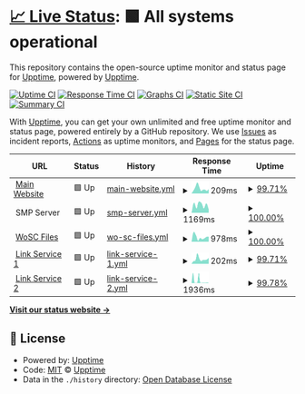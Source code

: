 # [📈 Live Status](https://status.worldofsteelcraft.tk): <!--live status--> **🟩 All systems operational**

This repository contains the open-source uptime monitor and status page for [Upptime](https://upptime.js.org), powered by [Upptime](https://github.com/upptime/upptime).

[![Uptime CI](https://github.com/worldofsteelcraft/statuspage/workflows/Uptime%20CI/badge.svg)](https://github.com/worldofsteelcraft/statuspage/actions?query=workflow%3A%22Uptime+CI%22)
[![Response Time CI](https://github.com/worldofsteelcraft/statuspage/workflows/Response%20Time%20CI/badge.svg)](https://github.com/worldofsteelcraft/statuspage/actions?query=workflow%3A%22Response+Time+CI%22)
[![Graphs CI](https://github.com/worldofsteelcraft/statuspage/workflows/Graphs%20CI/badge.svg)](https://github.com/worldofsteelcraft/statuspage/actions?query=workflow%3A%22Graphs+CI%22)
[![Static Site CI](https://github.com/worldofsteelcraft/statuspage/workflows/Static%20Site%20CI/badge.svg)](https://github.com/worldofsteelcraft/statuspage/actions?query=workflow%3A%22Static+Site+CI%22)
[![Summary CI](https://github.com/worldofsteelcraft/statuspage/workflows/Summary%20CI/badge.svg)](https://github.com/worldofsteelcraft/statuspage/actions?query=workflow%3A%22Summary+CI%22)

With [Upptime](https://upptime.js.org), you can get your own unlimited and free uptime monitor and status page, powered entirely by a GitHub repository. We use [Issues](https://github.com/upptime/upptime/issues) as incident reports, [Actions](https://github.com/worldofsteelcraft/statuspage/actions) as uptime monitors, and [Pages](https://status.worldofsteelcraft.tk) for the status page.

<!--start: status pages-->
<!-- This summary is generated by Upptime (https://github.com/upptime/upptime) -->
<!-- Do not edit this manually, your changes will be overwritten -->
<!-- prettier-ignore -->
| URL | Status | History | Response Time | Uptime |
| --- | ------ | ------- | ------------- | ------ |
| <img alt="" src="https://icons.duckduckgo.com/ip3/worldofsteelcraft.tk.ico" height="13"> [Main Website](https://worldofsteelcraft.tk) | 🟩 Up | [main-website.yml](https://github.com/worldofsteelcraft/status/commits/HEAD/history/main-website.yml) | <details><summary><img alt="Response time graph" src="./graphs/main-website/response-time-week.png" height="20"> 209ms</summary><br><a href="https://status.worldofsteelcraft.tk/history/main-website"><img alt="Response time 356" src="https://img.shields.io/endpoint?url=https%3A%2F%2Fraw.githubusercontent.com%2Fworldofsteelcraft%2Fstatus%2FHEAD%2Fapi%2Fmain-website%2Fresponse-time.json"></a><br><a href="https://status.worldofsteelcraft.tk/history/main-website"><img alt="24-hour response time 183" src="https://img.shields.io/endpoint?url=https%3A%2F%2Fraw.githubusercontent.com%2Fworldofsteelcraft%2Fstatus%2FHEAD%2Fapi%2Fmain-website%2Fresponse-time-day.json"></a><br><a href="https://status.worldofsteelcraft.tk/history/main-website"><img alt="7-day response time 209" src="https://img.shields.io/endpoint?url=https%3A%2F%2Fraw.githubusercontent.com%2Fworldofsteelcraft%2Fstatus%2FHEAD%2Fapi%2Fmain-website%2Fresponse-time-week.json"></a><br><a href="https://status.worldofsteelcraft.tk/history/main-website"><img alt="30-day response time 182" src="https://img.shields.io/endpoint?url=https%3A%2F%2Fraw.githubusercontent.com%2Fworldofsteelcraft%2Fstatus%2FHEAD%2Fapi%2Fmain-website%2Fresponse-time-month.json"></a><br><a href="https://status.worldofsteelcraft.tk/history/main-website"><img alt="1-year response time 345" src="https://img.shields.io/endpoint?url=https%3A%2F%2Fraw.githubusercontent.com%2Fworldofsteelcraft%2Fstatus%2FHEAD%2Fapi%2Fmain-website%2Fresponse-time-year.json"></a></details> | <details><summary><a href="https://status.worldofsteelcraft.tk/history/main-website">99.71%</a></summary><a href="https://status.worldofsteelcraft.tk/history/main-website"><img alt="All-time uptime 99.99%" src="https://img.shields.io/endpoint?url=https%3A%2F%2Fraw.githubusercontent.com%2Fworldofsteelcraft%2Fstatus%2FHEAD%2Fapi%2Fmain-website%2Fuptime.json"></a><br><a href="https://status.worldofsteelcraft.tk/history/main-website"><img alt="24-hour uptime 100.00%" src="https://img.shields.io/endpoint?url=https%3A%2F%2Fraw.githubusercontent.com%2Fworldofsteelcraft%2Fstatus%2FHEAD%2Fapi%2Fmain-website%2Fuptime-day.json"></a><br><a href="https://status.worldofsteelcraft.tk/history/main-website"><img alt="7-day uptime 99.71%" src="https://img.shields.io/endpoint?url=https%3A%2F%2Fraw.githubusercontent.com%2Fworldofsteelcraft%2Fstatus%2FHEAD%2Fapi%2Fmain-website%2Fuptime-week.json"></a><br><a href="https://status.worldofsteelcraft.tk/history/main-website"><img alt="30-day uptime 99.93%" src="https://img.shields.io/endpoint?url=https%3A%2F%2Fraw.githubusercontent.com%2Fworldofsteelcraft%2Fstatus%2FHEAD%2Fapi%2Fmain-website%2Fuptime-month.json"></a><br><a href="https://status.worldofsteelcraft.tk/history/main-website"><img alt="1-year uptime 99.99%" src="https://img.shields.io/endpoint?url=https%3A%2F%2Fraw.githubusercontent.com%2Fworldofsteelcraft%2Fstatus%2FHEAD%2Fapi%2Fmain-website%2Fuptime-year.json"></a></details>
| <img alt="" src="https://icons.duckduckgo.com/ip3/null.ico" height="13"> SMP Server | 🟩 Up | [smp-server.yml](https://github.com/worldofsteelcraft/status/commits/HEAD/history/smp-server.yml) | <details><summary><img alt="Response time graph" src="./graphs/smp-server/response-time-week.png" height="20"> 1169ms</summary><br><a href="https://status.worldofsteelcraft.tk/history/smp-server"><img alt="Response time 1056" src="https://img.shields.io/endpoint?url=https%3A%2F%2Fraw.githubusercontent.com%2Fworldofsteelcraft%2Fstatus%2FHEAD%2Fapi%2Fsmp-server%2Fresponse-time.json"></a><br><a href="https://status.worldofsteelcraft.tk/history/smp-server"><img alt="24-hour response time 521" src="https://img.shields.io/endpoint?url=https%3A%2F%2Fraw.githubusercontent.com%2Fworldofsteelcraft%2Fstatus%2FHEAD%2Fapi%2Fsmp-server%2Fresponse-time-day.json"></a><br><a href="https://status.worldofsteelcraft.tk/history/smp-server"><img alt="7-day response time 1169" src="https://img.shields.io/endpoint?url=https%3A%2F%2Fraw.githubusercontent.com%2Fworldofsteelcraft%2Fstatus%2FHEAD%2Fapi%2Fsmp-server%2Fresponse-time-week.json"></a><br><a href="https://status.worldofsteelcraft.tk/history/smp-server"><img alt="30-day response time 820" src="https://img.shields.io/endpoint?url=https%3A%2F%2Fraw.githubusercontent.com%2Fworldofsteelcraft%2Fstatus%2FHEAD%2Fapi%2Fsmp-server%2Fresponse-time-month.json"></a><br><a href="https://status.worldofsteelcraft.tk/history/smp-server"><img alt="1-year response time 1093" src="https://img.shields.io/endpoint?url=https%3A%2F%2Fraw.githubusercontent.com%2Fworldofsteelcraft%2Fstatus%2FHEAD%2Fapi%2Fsmp-server%2Fresponse-time-year.json"></a></details> | <details><summary><a href="https://status.worldofsteelcraft.tk/history/smp-server">100.00%</a></summary><a href="https://status.worldofsteelcraft.tk/history/smp-server"><img alt="All-time uptime 89.38%" src="https://img.shields.io/endpoint?url=https%3A%2F%2Fraw.githubusercontent.com%2Fworldofsteelcraft%2Fstatus%2FHEAD%2Fapi%2Fsmp-server%2Fuptime.json"></a><br><a href="https://status.worldofsteelcraft.tk/history/smp-server"><img alt="24-hour uptime 100.00%" src="https://img.shields.io/endpoint?url=https%3A%2F%2Fraw.githubusercontent.com%2Fworldofsteelcraft%2Fstatus%2FHEAD%2Fapi%2Fsmp-server%2Fuptime-day.json"></a><br><a href="https://status.worldofsteelcraft.tk/history/smp-server"><img alt="7-day uptime 100.00%" src="https://img.shields.io/endpoint?url=https%3A%2F%2Fraw.githubusercontent.com%2Fworldofsteelcraft%2Fstatus%2FHEAD%2Fapi%2Fsmp-server%2Fuptime-week.json"></a><br><a href="https://status.worldofsteelcraft.tk/history/smp-server"><img alt="30-day uptime 100.00%" src="https://img.shields.io/endpoint?url=https%3A%2F%2Fraw.githubusercontent.com%2Fworldofsteelcraft%2Fstatus%2FHEAD%2Fapi%2Fsmp-server%2Fuptime-month.json"></a><br><a href="https://status.worldofsteelcraft.tk/history/smp-server"><img alt="1-year uptime 88.34%" src="https://img.shields.io/endpoint?url=https%3A%2F%2Fraw.githubusercontent.com%2Fworldofsteelcraft%2Fstatus%2FHEAD%2Fapi%2Fsmp-server%2Fuptime-year.json"></a></details>
| <img alt="" src="https://icons.duckduckgo.com/ip3/files.worldofsteelcraft.tk.ico" height="13"> [WoSC Files](https://files.worldofsteelcraft.tk) | 🟩 Up | [wo-sc-files.yml](https://github.com/worldofsteelcraft/status/commits/HEAD/history/wo-sc-files.yml) | <details><summary><img alt="Response time graph" src="./graphs/wo-sc-files/response-time-week.png" height="20"> 978ms</summary><br><a href="https://status.worldofsteelcraft.tk/history/wo-sc-files"><img alt="Response time 1364" src="https://img.shields.io/endpoint?url=https%3A%2F%2Fraw.githubusercontent.com%2Fworldofsteelcraft%2Fstatus%2FHEAD%2Fapi%2Fwo-sc-files%2Fresponse-time.json"></a><br><a href="https://status.worldofsteelcraft.tk/history/wo-sc-files"><img alt="24-hour response time 1074" src="https://img.shields.io/endpoint?url=https%3A%2F%2Fraw.githubusercontent.com%2Fworldofsteelcraft%2Fstatus%2FHEAD%2Fapi%2Fwo-sc-files%2Fresponse-time-day.json"></a><br><a href="https://status.worldofsteelcraft.tk/history/wo-sc-files"><img alt="7-day response time 978" src="https://img.shields.io/endpoint?url=https%3A%2F%2Fraw.githubusercontent.com%2Fworldofsteelcraft%2Fstatus%2FHEAD%2Fapi%2Fwo-sc-files%2Fresponse-time-week.json"></a><br><a href="https://status.worldofsteelcraft.tk/history/wo-sc-files"><img alt="30-day response time 1054" src="https://img.shields.io/endpoint?url=https%3A%2F%2Fraw.githubusercontent.com%2Fworldofsteelcraft%2Fstatus%2FHEAD%2Fapi%2Fwo-sc-files%2Fresponse-time-month.json"></a><br><a href="https://status.worldofsteelcraft.tk/history/wo-sc-files"><img alt="1-year response time 1273" src="https://img.shields.io/endpoint?url=https%3A%2F%2Fraw.githubusercontent.com%2Fworldofsteelcraft%2Fstatus%2FHEAD%2Fapi%2Fwo-sc-files%2Fresponse-time-year.json"></a></details> | <details><summary><a href="https://status.worldofsteelcraft.tk/history/wo-sc-files">100.00%</a></summary><a href="https://status.worldofsteelcraft.tk/history/wo-sc-files"><img alt="All-time uptime 99.78%" src="https://img.shields.io/endpoint?url=https%3A%2F%2Fraw.githubusercontent.com%2Fworldofsteelcraft%2Fstatus%2FHEAD%2Fapi%2Fwo-sc-files%2Fuptime.json"></a><br><a href="https://status.worldofsteelcraft.tk/history/wo-sc-files"><img alt="24-hour uptime 100.00%" src="https://img.shields.io/endpoint?url=https%3A%2F%2Fraw.githubusercontent.com%2Fworldofsteelcraft%2Fstatus%2FHEAD%2Fapi%2Fwo-sc-files%2Fuptime-day.json"></a><br><a href="https://status.worldofsteelcraft.tk/history/wo-sc-files"><img alt="7-day uptime 100.00%" src="https://img.shields.io/endpoint?url=https%3A%2F%2Fraw.githubusercontent.com%2Fworldofsteelcraft%2Fstatus%2FHEAD%2Fapi%2Fwo-sc-files%2Fuptime-week.json"></a><br><a href="https://status.worldofsteelcraft.tk/history/wo-sc-files"><img alt="30-day uptime 98.84%" src="https://img.shields.io/endpoint?url=https%3A%2F%2Fraw.githubusercontent.com%2Fworldofsteelcraft%2Fstatus%2FHEAD%2Fapi%2Fwo-sc-files%2Fuptime-month.json"></a><br><a href="https://status.worldofsteelcraft.tk/history/wo-sc-files"><img alt="1-year uptime 99.84%" src="https://img.shields.io/endpoint?url=https%3A%2F%2Fraw.githubusercontent.com%2Fworldofsteelcraft%2Fstatus%2FHEAD%2Fapi%2Fwo-sc-files%2Fuptime-year.json"></a></details>
| <img alt="" src="https://icons.duckduckgo.com/ip3/wosc.tk.ico" height="13"> [Link Service 1](https://wosc.tk) | 🟩 Up | [link-service-1.yml](https://github.com/worldofsteelcraft/status/commits/HEAD/history/link-service-1.yml) | <details><summary><img alt="Response time graph" src="./graphs/link-service-1/response-time-week.png" height="20"> 202ms</summary><br><a href="https://status.worldofsteelcraft.tk/history/link-service-1"><img alt="Response time 363" src="https://img.shields.io/endpoint?url=https%3A%2F%2Fraw.githubusercontent.com%2Fworldofsteelcraft%2Fstatus%2FHEAD%2Fapi%2Flink-service-1%2Fresponse-time.json"></a><br><a href="https://status.worldofsteelcraft.tk/history/link-service-1"><img alt="24-hour response time 253" src="https://img.shields.io/endpoint?url=https%3A%2F%2Fraw.githubusercontent.com%2Fworldofsteelcraft%2Fstatus%2FHEAD%2Fapi%2Flink-service-1%2Fresponse-time-day.json"></a><br><a href="https://status.worldofsteelcraft.tk/history/link-service-1"><img alt="7-day response time 202" src="https://img.shields.io/endpoint?url=https%3A%2F%2Fraw.githubusercontent.com%2Fworldofsteelcraft%2Fstatus%2FHEAD%2Fapi%2Flink-service-1%2Fresponse-time-week.json"></a><br><a href="https://status.worldofsteelcraft.tk/history/link-service-1"><img alt="30-day response time 181" src="https://img.shields.io/endpoint?url=https%3A%2F%2Fraw.githubusercontent.com%2Fworldofsteelcraft%2Fstatus%2FHEAD%2Fapi%2Flink-service-1%2Fresponse-time-month.json"></a><br><a href="https://status.worldofsteelcraft.tk/history/link-service-1"><img alt="1-year response time 344" src="https://img.shields.io/endpoint?url=https%3A%2F%2Fraw.githubusercontent.com%2Fworldofsteelcraft%2Fstatus%2FHEAD%2Fapi%2Flink-service-1%2Fresponse-time-year.json"></a></details> | <details><summary><a href="https://status.worldofsteelcraft.tk/history/link-service-1">99.71%</a></summary><a href="https://status.worldofsteelcraft.tk/history/link-service-1"><img alt="All-time uptime 95.76%" src="https://img.shields.io/endpoint?url=https%3A%2F%2Fraw.githubusercontent.com%2Fworldofsteelcraft%2Fstatus%2FHEAD%2Fapi%2Flink-service-1%2Fuptime.json"></a><br><a href="https://status.worldofsteelcraft.tk/history/link-service-1"><img alt="24-hour uptime 100.00%" src="https://img.shields.io/endpoint?url=https%3A%2F%2Fraw.githubusercontent.com%2Fworldofsteelcraft%2Fstatus%2FHEAD%2Fapi%2Flink-service-1%2Fuptime-day.json"></a><br><a href="https://status.worldofsteelcraft.tk/history/link-service-1"><img alt="7-day uptime 99.71%" src="https://img.shields.io/endpoint?url=https%3A%2F%2Fraw.githubusercontent.com%2Fworldofsteelcraft%2Fstatus%2FHEAD%2Fapi%2Flink-service-1%2Fuptime-week.json"></a><br><a href="https://status.worldofsteelcraft.tk/history/link-service-1"><img alt="30-day uptime 99.93%" src="https://img.shields.io/endpoint?url=https%3A%2F%2Fraw.githubusercontent.com%2Fworldofsteelcraft%2Fstatus%2FHEAD%2Fapi%2Flink-service-1%2Fuptime-month.json"></a><br><a href="https://status.worldofsteelcraft.tk/history/link-service-1"><img alt="1-year uptime 96.25%" src="https://img.shields.io/endpoint?url=https%3A%2F%2Fraw.githubusercontent.com%2Fworldofsteelcraft%2Fstatus%2FHEAD%2Fapi%2Flink-service-1%2Fuptime-year.json"></a></details>
| <img alt="" src="https://icons.duckduckgo.com/ip3/lnksvc2.wosc.tk.ico" height="13"> [Link Service 2](https://lnksvc2.wosc.tk) | 🟩 Up | [link-service-2.yml](https://github.com/worldofsteelcraft/status/commits/HEAD/history/link-service-2.yml) | <details><summary><img alt="Response time graph" src="./graphs/link-service-2/response-time-week.png" height="20"> 1936ms</summary><br><a href="https://status.worldofsteelcraft.tk/history/link-service-2"><img alt="Response time 608" src="https://img.shields.io/endpoint?url=https%3A%2F%2Fraw.githubusercontent.com%2Fworldofsteelcraft%2Fstatus%2FHEAD%2Fapi%2Flink-service-2%2Fresponse-time.json"></a><br><a href="https://status.worldofsteelcraft.tk/history/link-service-2"><img alt="24-hour response time 115" src="https://img.shields.io/endpoint?url=https%3A%2F%2Fraw.githubusercontent.com%2Fworldofsteelcraft%2Fstatus%2FHEAD%2Fapi%2Flink-service-2%2Fresponse-time-day.json"></a><br><a href="https://status.worldofsteelcraft.tk/history/link-service-2"><img alt="7-day response time 1936" src="https://img.shields.io/endpoint?url=https%3A%2F%2Fraw.githubusercontent.com%2Fworldofsteelcraft%2Fstatus%2FHEAD%2Fapi%2Flink-service-2%2Fresponse-time-week.json"></a><br><a href="https://status.worldofsteelcraft.tk/history/link-service-2"><img alt="30-day response time 1266" src="https://img.shields.io/endpoint?url=https%3A%2F%2Fraw.githubusercontent.com%2Fworldofsteelcraft%2Fstatus%2FHEAD%2Fapi%2Flink-service-2%2Fresponse-time-month.json"></a><br><a href="https://status.worldofsteelcraft.tk/history/link-service-2"><img alt="1-year response time 620" src="https://img.shields.io/endpoint?url=https%3A%2F%2Fraw.githubusercontent.com%2Fworldofsteelcraft%2Fstatus%2FHEAD%2Fapi%2Flink-service-2%2Fresponse-time-year.json"></a></details> | <details><summary><a href="https://status.worldofsteelcraft.tk/history/link-service-2">99.78%</a></summary><a href="https://status.worldofsteelcraft.tk/history/link-service-2"><img alt="All-time uptime 95.74%" src="https://img.shields.io/endpoint?url=https%3A%2F%2Fraw.githubusercontent.com%2Fworldofsteelcraft%2Fstatus%2FHEAD%2Fapi%2Flink-service-2%2Fuptime.json"></a><br><a href="https://status.worldofsteelcraft.tk/history/link-service-2"><img alt="24-hour uptime 100.00%" src="https://img.shields.io/endpoint?url=https%3A%2F%2Fraw.githubusercontent.com%2Fworldofsteelcraft%2Fstatus%2FHEAD%2Fapi%2Flink-service-2%2Fuptime-day.json"></a><br><a href="https://status.worldofsteelcraft.tk/history/link-service-2"><img alt="7-day uptime 99.78%" src="https://img.shields.io/endpoint?url=https%3A%2F%2Fraw.githubusercontent.com%2Fworldofsteelcraft%2Fstatus%2FHEAD%2Fapi%2Flink-service-2%2Fuptime-week.json"></a><br><a href="https://status.worldofsteelcraft.tk/history/link-service-2"><img alt="30-day uptime 99.95%" src="https://img.shields.io/endpoint?url=https%3A%2F%2Fraw.githubusercontent.com%2Fworldofsteelcraft%2Fstatus%2FHEAD%2Fapi%2Flink-service-2%2Fuptime-month.json"></a><br><a href="https://status.worldofsteelcraft.tk/history/link-service-2"><img alt="1-year uptime 96.24%" src="https://img.shields.io/endpoint?url=https%3A%2F%2Fraw.githubusercontent.com%2Fworldofsteelcraft%2Fstatus%2FHEAD%2Fapi%2Flink-service-2%2Fuptime-year.json"></a></details>

<!--end: status pages-->

[**Visit our status website →**](https://status.worldofsteelcraft.tk)

## 📄 License

- Powered by: [Upptime](https://github.com/upptime/upptime)
- Code: [MIT](./LICENSE) © [Upptime](https://upptime.js.org)
- Data in the `./history` directory: [Open Database License](https://opendatacommons.org/licenses/odbl/1-0/)
